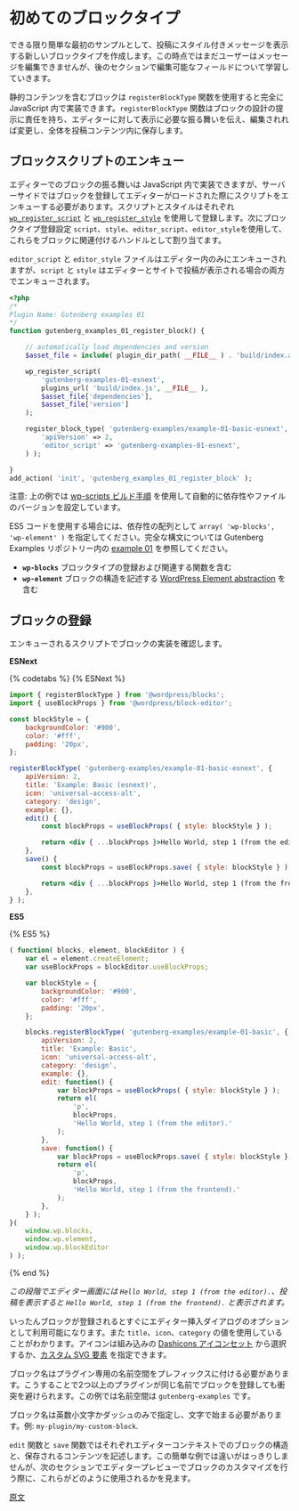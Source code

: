 <!-- 
# Writing Your First Block Type
 -->
# 初めてのブロックタイプ

<!-- 
To keep things simple for our first example, let's create a new block type which displays a styled message in a post. At this point, we won't allow the user to edit the message. We'll learn more about editable fields in later sections.

Blocks containing static content are implemented entirely in JavaScript using the `registerBlockType` function. This function is responsible for specifying the blueprint of a block, describing the behaviors necessary for the editor to understand how it appears, changes when edited, and is ultimately saved in the post's content.
 -->
できる限り簡単な最初のサンプルとして、投稿にスタイル付きメッセージを表示する新しいブロックタイプを作成します。この時点ではまだユーザーはメッセージを編集できませんが、後のセクションで編集可能なフィールドについて学習していきます。

静的コンテンツを含むブロックは `registerBlockType` 関数を使用すると完全に JavaScript 内で実装できます。`registerBlockType` 関数はブロックの設計の提示に責任を持ち、エディターに対して表示に必要な振る舞いを伝え、編集されれば変更し、全体を投稿コンテンツ内に保存します。

<!-- 
## Enqueuing Block Scripts

While the block's editor behaviors are implemented in JavaScript, you'll need to register your block server-side to ensure that the script is enqueued when the editor loads. Register scripts and styles using [`wp_register_script`](https://developer.wordpress.org/reference/functions/wp_register_script/) and [`wp_register_style`](https://developer.wordpress.org/reference/functions/wp_register_style/), then assign these as handles associated with your block using the `script`, `style`, `editor_script`, and `editor_style` block type registration settings. 

The `editor_script` and `editor_style` files will only be enqueued in the editor, while the `script` and `style` will be enqueued both in the editor and when viewing a post on the front of your site.
 -->
## ブロックスクリプトのエンキュー

エディターでのブロックの振る舞いは JavaScript 内で実装できますが、サーバーサイドではブロックを登録してエディターがロードされた際にスクリプトをエンキューする必要があります。スクリプトとスタイルはそれぞれ [`wp_register_script`](https://developer.wordpress.org/reference/functions/wp_register_script/) と [`wp_register_style`](https://developer.wordpress.org/reference/functions/wp_register_style/) を使用して登録します。次にブロックタイプ登録設定 `script`、`style`、`editor_script`、`editor_style`を使用して、これらをブロックに関連付けるハンドルとして割り当てます。 

`editor_script` と `editor_style` ファイルはエディター内のみにエンキューされますが、`script` と `style` はエディターとサイトで投稿が表示される場合の両方でエンキューされます。

```php
<?php
/*
Plugin Name: Gutenberg examples 01
*/
function gutenberg_examples_01_register_block() {

	// automatically load dependencies and version
	$asset_file = include( plugin_dir_path( __FILE__ ) . 'build/index.asset.php');

	wp_register_script(
		'gutenberg-examples-01-esnext',
		plugins_url( 'build/index.js', __FILE__ ),
		$asset_file['dependencies'],
		$asset_file['version']
	);

	register_block_type( 'gutenberg-examples/example-01-basic-esnext', array(
		'apiVersion' => 2,
		'editor_script' => 'gutenberg-examples-01-esnext',
	) );

}
add_action( 'init', 'gutenberg_examples_01_register_block' );
```

<!-- 
Note the above example, shows using the [wp-scripts build step](/docs/how-to-guides/javascript/js-build-setup/) that automatically sets dependencies and versions the file. 

If you were using the ES5 code, you would specify `array( 'wp-blocks', 'wp-element' )` as the dependency array. See the [example 01](https://github.com/WordPress/gutenberg-examples/blob/HEAD/01-basic/index.php) in Gutenberg Examples repository for full syntax.

- __`wp-blocks`__ includes block type registration and related functions
- __`wp-element`__ includes the [WordPress Element abstraction](/packages/element/README.md) for describing the structure of your blocks
 -->
注意: 上の例では [wp-scripts ビルド手順](https://ja.wordpress.org/team/handbook/block-editor/how-to-guides/javascript/js-build-setup/) を使用して自動的に依存性やファイルのバージョンを設定しています。 

ES5 コードを使用する場合には、依存性の配列として `array( 'wp-blocks', 'wp-element' )` を指定してください。完全な構文については Gutenberg Examples リポジトリー内の [example 01](https://github.com/WordPress/gutenberg-examples/blob/HEAD/01-basic/index.php) を参照してください。

- __`wp-blocks`__ ブロックタイプの登録および関連する関数を含む
- __`wp-element`__ ブロックの構造を記述する [WordPress Element abstraction](/packages/element/README.md) を含む

<!-- 
## Registering the Block

With the script enqueued, let's look at the implementation of the block itself:
 -->

## ブロックの登録

エンキューされるスクリプトでブロックの実装を確認します。

**ESNext**

{% codetabs %}
{% ESNext %}
```jsx
import { registerBlockType } from '@wordpress/blocks';
import { useBlockProps } from '@wordpress/block-editor';

const blockStyle = {
	backgroundColor: '#900',
	color: '#fff',
	padding: '20px',
};

registerBlockType( 'gutenberg-examples/example-01-basic-esnext', {
	apiVersion: 2,
	title: 'Example: Basic (esnext)',
	icon: 'universal-access-alt',
	category: 'design',
	example: {},
	edit() {
		const blockProps = useBlockProps( { style: blockStyle } );

		return <div { ...blockProps }>Hello World, step 1 (from the editor).</div>;
	},
	save() {
		const blockProps = useBlockProps.save( { style: blockStyle } );

		return <div { ...blockProps }>Hello World, step 1 (from the frontend).</div>;
	},
} );
```

**ES5**

{% ES5 %}
```js
( function( blocks, element, blockEditor ) {
	var el = element.createElement;
	var useBlockProps = blockEditor.useBlockProps;

	var blockStyle = {
		backgroundColor: '#900',
		color: '#fff',
		padding: '20px',
	};

	blocks.registerBlockType( 'gutenberg-examples/example-01-basic', {
		apiVersion: 2,
		title: 'Example: Basic',
		icon: 'universal-access-alt',
		category: 'design',
		example: {},
		edit: function() {
			var blockProps = useBlockProps( { style: blockStyle } );
			return el(
				'p',
				blockProps,
				'Hello World, step 1 (from the editor).'
			);
		},
		save: function() {
			var blockProps = useBlockProps.save( { style: blockStyle } );
			return el(
				'p',
				blockProps,
				'Hello World, step 1 (from the frontend).'
			);
		},
	} );
}(
	window.wp.blocks,
	window.wp.element,
	window.wp.blockEditor
) );
```
{% end %}

<!-- 
_By now you should be able to see `Hello World, step 1 (from the editor).` in the admin side and `Hello World, step 1 (from the frontend).` on the frontend side._

Once a block is registered, you should immediately see that it becomes available as an option in the editor inserter dialog, using values from `title`, `icon`, and `category` to organize its display. You can choose an icon from any included in the built-in [Dashicons icon set](https://developer.wordpress.org/resource/dashicons/), or provide a [custom svg element](/docs/reference-guides/block-api/block-registration.md#icon-optional).

A block name must be prefixed with a namespace specific to your plugin. This helps prevent conflicts when more than one plugin registers a block with the same name. In this example, the namespace is `gutenberg-examples`.

Block names _must_ include only lowercase alphanumeric characters or dashes and start with a letter. Example: `my-plugin/my-custom-block`.

The `edit` and `save` functions describe the structure of your block in the context of the editor and the saved content respectively. While the difference is not obvious in this simple example, in the following sections we'll explore how these are used to enable customization of the block in the editor preview.
 -->
_この段階でエディター画面には `Hello World, step 1 (from the editor).`、投稿を表示すると `Hello World, step 1 (from the frontend).` と表示されます。_

いったんブロックが登録されるとすぐにエディター挿入ダイアログのオプションとして利用可能になります。また `title`、`icon`、`category` の値を使用していることがわかります。アイコンは組み込みの [Dashicons アイコンセット](https://developer.wordpress.org/resource/dashicons/) から選択するか、[カスタム SVG 要素](https://developer.wordpress.org/block-editor/designers-developers/developers/block-api/block-registration/#icon-optional) を指定できます。

ブロック名はプラグイン専用の名前空間をプレフィックスに付ける必要があります。こうすることで2つ以上のプラグインが同じ名前でブロックを登録しても衝突を避けられます。この例では名前空間は `gutenberg-examples` です。

ブロック名は英数小文字かダッシュのみで指定し、文字で始まる必要があります。例: `my-plugin/my-custom-block`.

`edit` 関数と `save` 関数ではそれぞれエディターコンテキストでのブロックの構造と、保存されるコンテンツを記述します。この簡単な例では違いがはっきりしませんが、次のセクションでエディタープレビューでブロックのカスタマイズを行う際に、これらがどのように使用されるかを見ます。

[原文](https://github.com/WordPress/gutenberg/blob/trunk/docs/how-to-guides/block-tutorial/writing-your-first-block-type.md)
